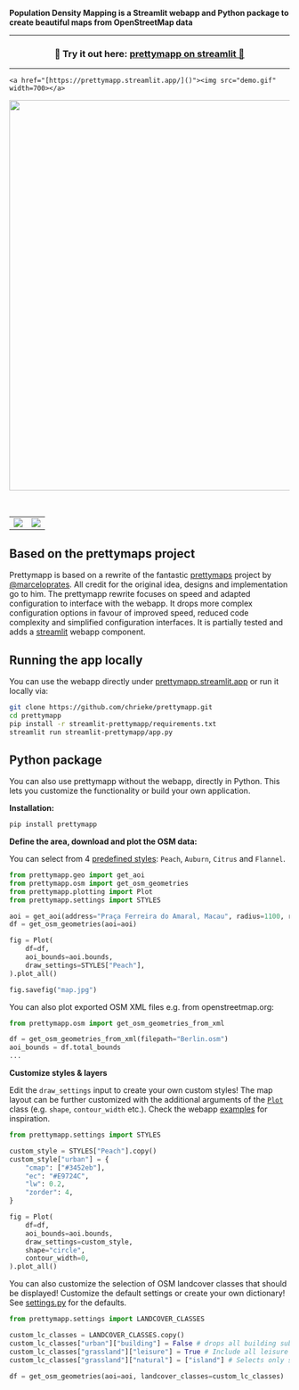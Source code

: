 **Population Density Mapping is a Streamlit webapp and Python package to create beautiful maps from OpenStreetMap data**

---
<h3 align="center">
    🎈 Try it out here: <a href="[https://prettymapp.streamlit.app](https://population-density-mapping.streamlit.app/)/">prettymapp on streamlit 🎈 </a>
</h3>

---
    <a href="[https://prettymapp.streamlit.app/]()"><img src="demo.gif" width=700></a>



<p align="center">
    <a href="(https://population-density-mapping.streamlit.app/)"><img src="demo.gif" width=700></a>
</p>

<br>

<table>
    <tr><td><img src="./streamlit-prettymapp/example_prints/macau.png"></td><td><img src="./streamlit-prettymapp/example_prints/barcelona.png"></td></tr>
</table>

## Based on the prettymaps project

Prettymapp is based on a rewrite of the fantastic [prettymaps](https://github.com/marceloprates/prettymaps) project by
[@marceloprates](https://github.com/marceloprates). All credit for the original idea, designs and implementation go to him.
The prettymapp rewrite focuses on speed and adapted configuration to interface with the webapp.
It drops more complex configuration options in favour of improved speed, reduced code complexity and 
simplified configuration interfaces. It is partially tested and adds a [streamlit](https://streamlit.io/) webapp component.

## Running the app locally

You can use the webapp directly under [prettymapp.streamlit.app](https://prettymapp.streamlit.app/) or run it locally via:

```bash
git clone https://github.com/chrieke/prettymapp.git
cd prettymapp
pip install -r streamlit-prettymapp/requirements.txt
streamlit run streamlit-prettymapp/app.py
```

## Python package

You can also use prettymapp without the webapp, directly in Python. This lets you customize the functionality or 
build your own application.

**Installation:**

```bash
pip install prettymapp
```

**Define the area, download and plot the OSM data:**

You can select from 4 [predefined styles](prettymapp/settings.py#L35): `Peach`, `Auburn`, `Citrus` and `Flannel`.

```python
from prettymapp.geo import get_aoi
from prettymapp.osm import get_osm_geometries
from prettymapp.plotting import Plot
from prettymapp.settings import STYLES

aoi = get_aoi(address="Praça Ferreira do Amaral, Macau", radius=1100, rectangular=False)
df = get_osm_geometries(aoi=aoi)

fig = Plot(
    df=df,
    aoi_bounds=aoi.bounds,
    draw_settings=STYLES["Peach"],
).plot_all()

fig.savefig("map.jpg")
```

You can also plot exported OSM XML files e.g. from openstreetmap.org:

```python
from prettymapp.osm import get_osm_geometries_from_xml

df = get_osm_geometries_from_xml(filepath="Berlin.osm")
aoi_bounds = df.total_bounds
...
```

**Customize styles & layers**

Edit the `draw_settings` input to create your own custom styles! The map layout can be further customized with the additional arguments of the [`Plot`](prettymapp/plotting.py#L24) class (e.g. `shape`, `contour_width` etc.). Check the webapp [examples](streamlit-prettymapp/examples.json) for inspiration.

```python
from prettymapp.settings import STYLES

custom_style = STYLES["Peach"].copy()
custom_style["urban"] = {
    "cmap": ["#3452eb"],
    "ec": "#E9724C",
    "lw": 0.2,
    "zorder": 4,
}

fig = Plot(
    df=df,
    aoi_bounds=aoi.bounds,
    draw_settings=custom_style,
    shape="circle",
    contour_width=0,
).plot_all()

```

You can also customize the selection of OSM landcover classes that should be displayed! Customize the 
default settings or create your own dictionary! See [settings.py](prettymapp/settings.py#L3) for the defaults.

```python
from prettymapp.settings import LANDCOVER_CLASSES

custom_lc_classes = LANDCOVER_CLASSES.copy()
custom_lc_classes["urban"]["building"] = False # drops all building subclasses
custom_lc_classes["grassland"]["leisure"] = True # Include all leisure subclasses
custom_lc_classes["grassland"]["natural"] = ["island"] # Selects only specific natural subclasses

df = get_osm_geometries(aoi=aoi, landcover_classes=custom_lc_classes)
```
